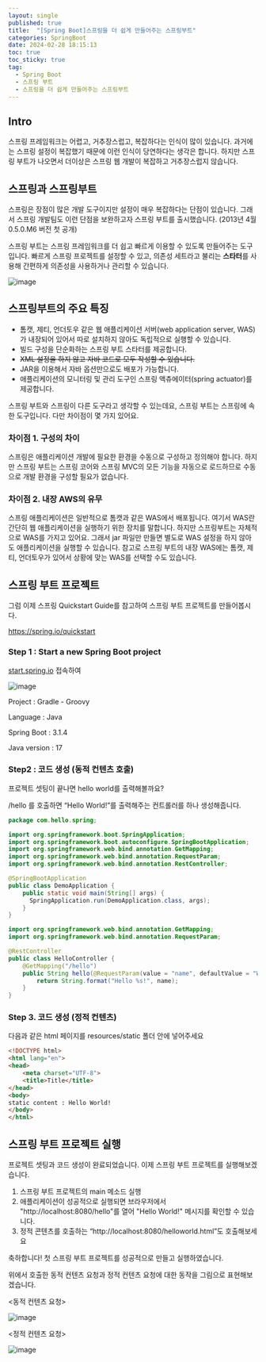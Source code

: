 ```yaml
---
layout: single
published: true
title:  "[Spring Boot]스프링을 더 쉽게 만들어주는 스프링부트"
categories: SpringBoot
date: 2024-02-28 18:15:13
toc: true
toc_sticky: true
tag:   
  - Spring Boot
  - 스프링 부트
  - 스프링을 더 쉽게 만들어주는 스프링부트
---
```


## Intro

스프링 프레임워크는 어렵고, 거추장스럽고, 복잡하다는 인식이 많이 있습니다. 과거에는 스프링 설정이 복잡했기 때문에 이런 인식이 당연하다는 생각은 합니다. 하지만 스프링 부트가 나오면서 더이상은 스프링 웹 개발이 복잡하고 거추장스럽지 않습니다. 

## 스프링과 스프링부트

스프링은 장점이 많은 개발 도구이지만 설정이 매우 복잡하다는 단점이 있습니다. 그래서 스프링 개발팀도 이런 단점을 보완하고자 스프링 부트를 출시했습니다. (2013년 4월 0.5.0.M6 버전 첫 공개)

스프링 부트는 스프링 프레임워크를 더 쉽고 빠르게 이용할 수 있도록 만들어주는 도구입니다. 빠르게 스프링 프로젝트를 설정할 수 있고, 의존성 세트라고 불리는 **스타터**를 사용해 간편하게 의존성을 사용하거나 관리할 수 있습니다. 

![image](https://github.com/BaxDailyGit/BaxDailyGit/assets/99312529/bd85811f-bd98-41bd-a2fc-af3ebe46ac41)


## 스프링부트의 주요 특징

- 톰캣, 제티, 언더토우 같은 웹 애플리케이션 서버(web application server, WAS)가 내장되어 있어서 따로 설치하지 않아도 독립적으로 실행할 수 있습니다.
- 빌드 구성을 단순화하는 스프링 부트 스타터를 제공합니다.
- ~~XML 설정을 하지 않고 자바 코드로 모두 작성할 수 있습니다.~~
- JAR을 이용해서 자바 옵션만으로도 배포가 가능합니다.
- 애플리케이션의 모니터링 및 관리 도구인 스프링 액츄에이터(spring actuator)를 제공합니다.

스프링 부트와 스프링이 다른 도구라고 생각할 수 있는데요, 스프링 부트는 스프링에 속한 도구입니다. 다만 차이점이 몇 가지 있어요.

### 차이점 1. 구성의 차이

스프링은 애플리케이션 개발에 필요한 환경을 수동으로 구성하고 정의해야 합니다. 하지만 스프링 부트는 스프링 코어와 스프링 MVC의 모든 기능을 자동으로 로드하므로 수동으로 개발 환경을 구성할 필요가 없습니다. 

### 차이점 2. 내장 AWS의 유무

스프링 애플리케이션은 일반적으로 톰캣과 같은 WAS에서 배포됩니다. 여기서 WAS란 간단히 웹 애플리케이션을 실행하기 위한 장치를 말합니다. 하지만 스프링부트는 자체적으로 WAS를 가지고 있어요. 그래서 jar 파일만 만들면 별도로 WAS 설정을 하지 않아도 애플리케이션을 실행할 수 있습니다. 참고로 스프링 부트의 내장 WAS에는 톰캣, 제티, 언더토우가 있어서 상황에 맞는 WAS를 선택할 수도 있습니다. 

## 스프링 부트 프로젝트

그럼 이제 스프링 Quickstart Guide를 참고하여 스프링 부트 프로젝트를 만들어봅시다. 

https://spring.io/quickstart

### Step 1 : Start a new Spring Boot project

[start.spring.io](http://start.spring.io/) 접속하여 

![image](https://github.com/BaxDailyGit/BaxDailyGit/assets/99312529/bc72fd92-1abc-47cd-97c6-705258e3ea1b)


Project : Gradle - Groovy

Language : Java

Spring Boot : 3.1.4

Java version : 17

### Step2 : 코드 생성 (동적 컨텐츠 호출)

프로젝트 셋팅이 끝나면 hello world를 출력해볼까요? 

/hello 를 호출하면 “Hello World!”를 출력해주는 컨트롤러를 하나 생성해줍니다. 

```java
package com.hello.spring;

import org.springframework.boot.SpringApplication;
import org.springframework.boot.autoconfigure.SpringBootApplication;
import org.springframework.web.bind.annotation.GetMapping;
import org.springframework.web.bind.annotation.RequestParam;
import org.springframework.web.bind.annotation.RestController;

@SpringBootApplication
public class DemoApplication {
    public static void main(String[] args) {
      SpringApplication.run(DemoApplication.class, args);
    }
}
```

```java
import org.springframework.web.bind.annotation.GetMapping;
import org.springframework.web.bind.annotation.RequestParam;

@RestController
public class HelloController {
    @GetMapping("/hello")
    public String hello(@RequestParam(value = "name", defaultValue = "World") String name) {
        return String.format("Hello %s!", name);
    }
}
```

### Step 3. 코드 생성 (정적 컨텐츠)

다음과 같은 html 페이지를 resources/static 폴더 안에 넣어주세요

```html
<!DOCTYPE html>
<html lang="en">
<head>
    <meta charset="UTF-8">
    <title>Title</title>
</head>
<body>
static content : Hello World!
</body>
</html>
```

## 스프링 부트 프로젝트 실행

프로젝트 셋팅과 코드 생성이 완료되었습니다. 이제 스프링 부트 프로젝트를 실행해보겠습니다.

1. 스프링 부트 프로젝트의 main 메소드 실행
2. 애플리케이션이 성공적으로 실행되면 브라우저에서 "http://localhost:8080/hello"를 열어 "Hello World!" 메시지를 확인할 수 있습니다.
3. 정적 콘텐츠를 호출하는 “http://localhost:8080/helloworld.html”도 호출해보세요

축하합니다! 첫 스프링 부트 프로젝트를 성공적으로 만들고 실행하였습니다.

위에서 호출한 동적 컨텐츠 요청과 정적 컨텐츠 요청에 대한 동작을 그림으로 표현해보겠습니다.

<동적 컨텐츠 요청>

![image](https://github.com/BaxDailyGit/BaxDailyGit/assets/99312529/3f654603-ab48-41bf-8715-3de5f3cec69c)


<정적 컨텐츠 요청>

![image](https://github.com/BaxDailyGit/BaxDailyGit/assets/99312529/80de88ad-3760-4c2f-8e34-b24abfb9d468)

